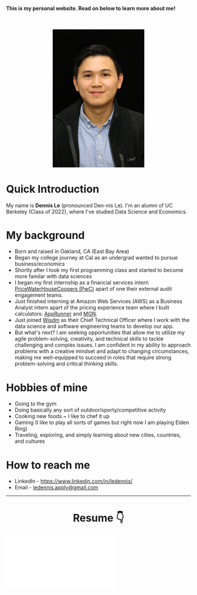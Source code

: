 #### This is my personal website. Read on below to learn more about me!

<br/>

<p align="center">
  <img src="profile_pic.jpeg" width="250"/>
</p>



# Quick Introduction
My name is **Dennis Le** (pronounced Den-nis Le). I'm an alumni of UC Berkeley (Class of 2022), where I've studied Data Science and Economics. 


# My background 
* Born and raised in Oakland, CA (East Bay Area)   
* Began my college journey at Cal as an undergrad wanted to pursue business/economics 
* Shortly after I took my first programming class and started to become more familar with data sciences
* I began my first internship as a financial services intern [PriceWaterHouseCoopers (PwC)](https://www.pwc.com/) apart of one their external audit engagement teams.  
* Just finished interning at Amazon Web Services (AWS) as a Business Analyst intern apart of the pricing experience team where I built calculators: [AppRunner](https://calculator.aws/#/addService/apprunner) and [MGN](https://calculator.aws/#/addService/appmigrationsvc). 
* Just joined [Wisdm](https://wisdm.webflow.io/) as their Chief Technical Officer where I work with the data science and software engineering teams to develop our app. 
* But what's next? I am seeking opportunities that allow me to utilize my agile problem-solving, creativity, and technical skills to tackle challenging and complex issues. I am confident in my ability to approach problems with a creative mindset and adapt to changing circumstances, making me well-equipped to succeed in roles that require strong problem-solving and critical thinking skills.


# Hobbies of mine 
* Going to the gym   
* Doing basically any sort of outdoor/sporty/competitive activity          
* Cooking new foods ~ I like to chef it up 
* Gaming (I like to play all sorts of games but right now I am playing Elden Ring)  
* Traveling, exploring, and simply learning about new cities, countries, and cultures     

# How to reach me 
* LinkedIn - https://www.linkedin.com/in/ledennis/  
* Email - ledennis.apply@gmail.com

-------------------
<h1 align="center">Resume 👇</h1>

![](dennis_le_resume.pdf)